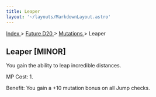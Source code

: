```yaml
---
title: Leaper
layout: '~/layouts/MarkdownLayout.astro'
---
```


[ Index ](/) > [ Future D20 ](/future.d20.srd) > [ Mutations ](/future.d20.srd/mutations) > Leaper

##  Leaper [MINOR]

You gain the ability to leap incredible distances.

MP Cost: 1.

Benefit: You gain a +10 mutation bonus on all Jump checks.

